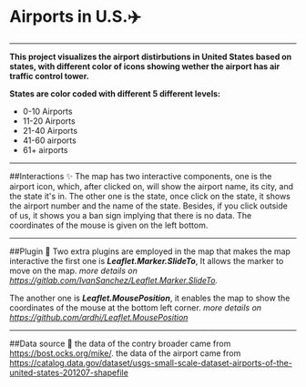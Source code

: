 # Airports in U.S.:airplane:
___
**This project visualizes the airport distirbutions in United States based on states, with different color of icons showing wether the airport has air traffic control tower.**

**States are color coded with different 5 different levels:**
* 0-10 Airports
* 11-20 Airports
* 21-40 Airports
* 41-60 airports
* 61+ airports

___

##Interactions :sparkles:
The map has two interactive components, one is the airport icon, which, after clicked on, will show the airport name, its city, and the state it's in. The other one is the state, once click on the state, it shows the airport number and the name of the state. Besides, if you click outside of us, it shows you a ban sign implying that there is no data. The coordinates of the mouse is given on the left bottom.

___

##Plugin :star2:
Two extra plugins are employed in the map that makes the map interactive
the first one is ***Leaflet.Marker.SlideTo***, It allows the marker to move on the map.
*more details on https://gitlab.com/IvanSanchez/Leaflet.Marker.SlideTo.*

The another one is ***Leaflet.MousePosition***, it enables the map to show the coordinates of the mouse at the bottom left corner.
*more details on https://github.com/ardhi/Leaflet.MousePosition*


___
##Data source :file_folder:
the data of the contry broader came from https://bost.ocks.org/mike/.
the data of the airport came from https://catalog.data.gov/dataset/usgs-small-scale-dataset-airports-of-the-united-states-201207-shapefile
